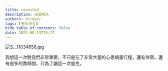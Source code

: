 ```yaml
---
title: reunited
description: 天長地久
authors: bridger
tags: [天長地久]
hide_table_of_contents: false
date: 2023-08-13T15:27
---
```


![S__11034656.jpg](https://e.brid.cf/i/2023/08/13/p9h9co-2.webp)


<!-- truncate -->


我想這一次對我們非常重要，不只是花了非常大量的心思規畫行程，還有住宿，還有很多的喬時間，只為了讓這一次發生。